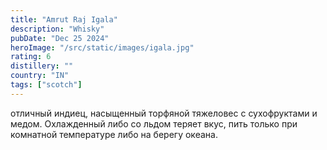 ```yaml
---
title: "Amrut Raj Igala"
description: "Whisky"
pubDate: "Dec 25 2024"
heroImage: "/src/static/images/igala.jpg"
rating: 6
distillery: ""
country: "IN"
tags: ["scotch"]
---
```


отличный индиец, насыщенный торфяной тяжеловес с сухофруктами и медом. Охлажденный либо со льдом теряет вкус, пить только при комнатной температуре либо на берегу океана.
